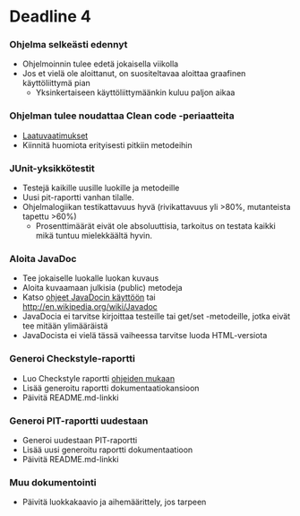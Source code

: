 ﻿# Deadline 4

### Ohjelma selkeästi edennyt

* Ohjelmoinnin tulee edetä jokaisella viikolla
* Jos et vielä ole aloittanut, on suositeltavaa aloittaa graafinen käyttöliittymä pian
  * Yksinkertaiseen käyttöliittymäänkin kuluu paljon aikaa

### Ohjelman tulee noudattaa Clean code -periaatteita
* [Laatuvaatimukset](Koodin-laatuvaatimukset.md)
* Kiinnitä huomiota erityisesti pitkiin metodeihin

### JUnit-yksikkötestit
* Testejä kaikille uusille luokille ja metodeille
* Uusi pit-raportti vanhan tilalle.
* Ohjelmalogiikan testikattavuus hyvä (rivikattavuus yli >80%, mutanteista tapettu >60%)
  * Prosenttimäärät eivät ole absoluuttisia, tarkoitus on testata kaikki mikä tuntuu mielekkäältä hyvin.

### Aloita JavaDoc
* Tee jokaiselle luokalle luokan kuvaus
* Aloita kuvaamaan julkisia (public) metodeja
* Katso [ohjeet JavaDocin käyttöön](JavaDoc.md) tai http://en.wikipedia.org/wiki/Javadoc
* JavaDocia ei tarvitse kirjoittaa testeille tai get/set -metodeille, jotka eivät tee mitään ylimääräistä
* JavaDocista ei vielä tässä vaiheessa tarvitse luoda HTML-versiota

### Generoi Checkstyle-raportti
* Luo Checkstyle raportti [ohjeiden mukaan](Checkstyle.md)
* Lisää generoitu raportti dokumentaatiokansioon
* Päivitä README.md-linkki

### Generoi PIT-raportti uudestaan
* Generoi uudestaan PIT-raportti
* Lisää uusi generoitu raportti dokumentaatioon
* Päivitä README.md-linkki

### Muu dokumentointi
* Päivitä luokkakaavio ja aihemäärittely, jos tarpeen
